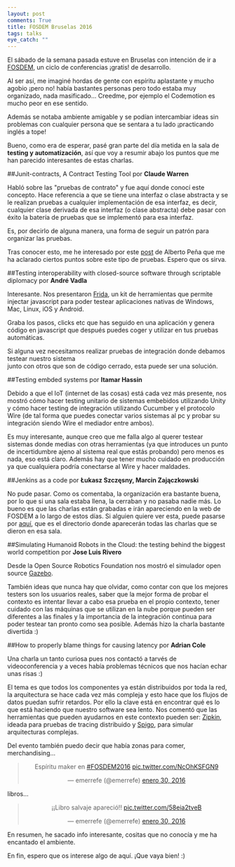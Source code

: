 ```yaml
---
layout: post
comments: True
title: FOSDEM Bruselas 2016
tags: talks 
eye_catch: ""
---
```


El sábado de la semana pasada estuve en Bruselas con intención de ir 
a [FOSDEM](https://fosdem.org), un ciclo de conferencias ¡gratis! de desarrollo.

Al ser así, me imaginé hordas de gente con espíritu aplastante y mucho agobio 
¡pero no! había bastantes personas pero todo estaba muy organizado, nada masificado... 
Creedme, por ejemplo el Codemotion es mucho peor en ese sentido.

Además se notaba ambiente amigable y se podían intercambiar ideas sin problemas 
con cualquier persona que se sentara a tu lado ¡practicando inglés a tope!

Bueno, como era de esperar, pasé gran parte del día metida en la sala de **testing 
y automatización**, así que voy a resumir abajo los puntos que me han parecido interesantes de estas charlas.

##Junit-contracts, A Contract Testing Tool
por **Claude Warren**

Habló sobre las "pruebas de contrato" y fue aquí donde conocí este concepto. 
Hace referencia a que se tiene una interfaz o clase abstracta y se le realizan pruebas 
a cualquier implementación de esa interfaz, es decir, cualquier clase derivada 
de esa interfaz (o clase abstracta) debe pasar con éxito la batería de pruebas que se implementó para esa interfaz.

Es, por decirlo de alguna manera, una forma de seguir un patrón para organizar las pruebas.

Tras conocer esto, me he interesado por este [post](http://plagelao.blogspot.com.es/2010/01/contract-tests-pruebas-de-contrato.html) 
de Alberto Peña que me ha aclarado ciertos puntos sobre este tipo de pruebas.
Espero que os sirva.

##Testing interoperability with closed-source software through scriptable diplomacy
por **André Vadla**

Interesante. Nos presentaron [Frida](http://www.frida.re), un kit de herramientas que permite 
injectar javascript para poder testear aplicaciones nativas de Windows, Mac, Linux, iOS y Android.

Graba los pasos, clicks etc que has seguido en una aplicación y genera código en javascript 
que después puedes coger y utilizar en tus pruebas automáticas. 

Si alguna vez necesitamos realizar pruebas de integración donde debamos testear nuestro sistema  
junto con otros que son de código cerrado, esta puede ser una solución.


##Testing embded systems
por **Itamar Hassin**

Debido a que el IoT (internet de las cosas) está cada vez más presente, nos mostró cómo hacer testing unitario 
de sistemas embebidos utilizando Unity y cómo hacer testing de integración utilizando Cucumber 
y el protocolo Wire (de tal forma que puedes conectar varios sistemas al pc y probar su integración 
siendo Wire el mediador entre ambos).

Es muy interesante, aunque creo que me falla algo al querer testear sistemas donde medias 
con otras herramientas (ya que introduces un punto de incertidumbre ajeno al sistema real que estás probando) 
pero menos es nada, eso está claro.
Además hay que tener mucho cuidado en producción ya que cualquiera podría conectarse al Wire y hacer maldades.

##Jenkins as a code
por **Łukasz Szczęsny, Marcin Zajączkowski**

No pude pasar. Como os comentaba, la organización era bastante buena, por lo que si una sala estaba llena, 
la cerraban y no pasaba nadie más.
Lo bueno es que las charlas están grabadas e irán apareciendo en la web de FOSDEM a lo largo de estos días. 
Si alguien quiere ver esta, puede pasarse por [aquí](http://video.fosdem.org/2016/ua2220/), 
que es el directorio donde aparecerán todas las charlas que se dieron en esa sala.

##Simulating Humanoid Robots in the Cloud: the testing behind the biggest world competition
por **Jose Luis Rivero**

Desde la Open Source Robotics Foundation nos mostró el simulador open source [Gazebo](http://gazebosim.org).

También ideas que nunca hay que olvidar, como contar con que los mejores testers son los usuarios reales, 
saber que la mejor forma de probar el contexto es intentar llevar a cabo esa prueba en el propio contexto, 
tener cuidado con las máquinas que se utilizan en la nube porque pueden ser diferentes a las finales 
y la importancia  de la integración continua para poder testear tan pronto como sea posible.
Además hizo la charla bastante divertida :)

##How to properly blame things for causing latency 
por **Adrian Cole**

Una charla un tanto curiosa pues nos contactó a tarvés de videoconferencia y a veces había problemas técnicos
que nos hacían echar unas risas :)

El tema es que todos los componentes ya están distribuidos por toda la red, la arquitectura 
se hace cada vez más compleja y esto hace que los flujos de datos puedan sufrir retardos.
Por ello la clave está en encontrar qué es lo que está haciendo que nuestro software sea lento.
Nos comentó que las herramientas que pueden ayudarnos en este contexto pueden ser: 
[Zipkin](https://github.com/openzipkin/zipkin), ideada para pruebas de tracing distribuido 
y [Spigo](https://github.com/adrianco/spigo), para simular arquitecturas complejas.



Del evento también puedo decir que había zonas para comer, merchandising...

<center><blockquote class="twitter-tweet" data-lang="es"><p lang="es" dir="ltr">Espíritu maker en <a href="https://twitter.com/hashtag/FOSDEM2016?src=hash">#FOSDEM2016</a> <a href="https://t.co/NcOhKSFGN9">pic.twitter.com/NcOhKSFGN9</a></p>&mdash; emerrefe (@emerrefe) <a href="https://twitter.com/emerrefe/status/693431984245325824">enero 30, 2016</a></blockquote></center>
<script async src="//platform.twitter.com/widgets.js" charset="utf-8"></script>

libros...

<center><blockquote class="twitter-tweet" data-lang="es"><p lang="es" dir="ltr">¡¡Libro salvaje apareció!! <a href="https://t.co/58eia2tveB">pic.twitter.com/58eia2tveB</a></p>&mdash; emerrefe (@emerrefe) <a href="https://twitter.com/emerrefe/status/693488650928197633">enero 30, 2016</a></blockquote></center>
<script async src="//platform.twitter.com/widgets.js" charset="utf-8"></script>

En resumen, he sacado info interesante, cositas que no conocía y me ha encantado el ambiente.

En fin, espero que os interese algo de aquí.
¡Que vaya bien! :)
